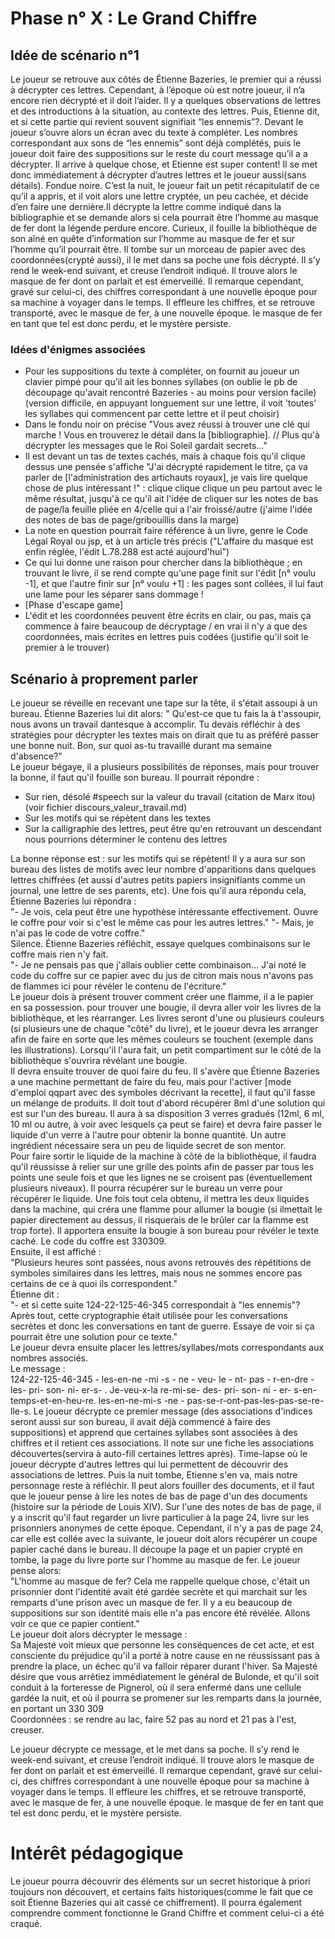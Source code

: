 # Phase n° X : Le Grand Chiffre

## Idée de scénario n°1 
Le joueur se retrouve aux côtés de Étienne Bazeries, le premier qui a réussi à décrypter ces lettres. Cependant, à l’époque où est notre joueur, il n’a encore rien décrypté et il doit l’aider. Il y a quelques observations de lettres et des introductions à la situation, au contexte des lettres. Puis, Etienne dit, et si cette partie qui revient souvent signifiait “les ennemis”?. Devant le joueur s’ouvre alors un écran avec du texte à compléter. Les nombres correspondant aux sons de “les ennemis” sont déjà complétés, puis le joueur doit faire des suppositions sur le reste du court message qu’il a a décrypter. Il arrive à quelque chose, et Etienne est super content! Il se met donc immédiatement à décrypter d’autres lettres et le joueur aussi(sans détails). Fondue noire. C’est la nuit, le joueur fait un petit récapitulatif de ce qu’il a appris, et il voit alors une lettre cryptée, un peu cachée, et décide d’en faire une dernière.Il décrypte la lettre comme indiqué dans la bibliographie et se demande alors si cela pourrait être l’homme au masque de fer dont la légende perdure encore. Curieux, il fouille la bibliothèque de son aîné en quête d’information sur l’homme au masque de fer et sur l’homme qu’il pourrait être. Il tombe sur un morceau de papier avec des coordonnées(crypté aussi), il le met dans sa poche une fois décrypté. Il s’y rend le week-end suivant, et creuse l’endroit indiqué. Il trouve alors le masque de fer dont on parlait et est émerveillé. Il remarque cependant, gravé sur celui-ci, des chiffres correspondant à une nouvelle époque  pour sa machine à voyager dans le temps. Il effleure les chiffres, et se retrouve transporté, avec le masque de fer, à une nouvelle époque. le masque de fer en tant que tel est donc perdu, et le mystère persiste.

### Idées d'énigmes associées
- Pour les suppositions du texte à compléter, on fournit au joueur un clavier pimpé pour qu'il ait les bonnes syllabes (on oublie le pb de découpage qu'avait rencontré Bazeries - au moins pour version facile)(version difficile, en appuyant longuement sur une lettre, il voit 'toutes' les syllabes qui commencent par cette lettre et il peut choisir)
- Dans le fondu noir on précise "Vous avez réussi à trouver une clé qui marche ! Vous en trouverez le détail dans la [bibliographie]. // Plus qu'à décrypter les messages que le Roi Soleil gardait secrets…"
- Il est devant un tas de textes cachés, mais à chaque fois qu'il clique dessus une pensée s'affiche "J'ai décrypté rapidement le titre, ça va parler de [l'administration des artichauts royaux], je vais lire quelque chose de plus intéressant !" : clique clique clique un peu partout avec le même résultat, jusqu'à ce qu'il ait l'idée de cliquer sur les notes de bas de page/la feuille pliée en 4/celle qui a l'air froissé/autre (j'aime l'idée des notes de bas de page/gribouillis dans la marge)
- La note en question pourrait faire référence à un livre, genre le Code Légal Royal ou jsp, et à un article très précis ("L'affaire du masque est enfin réglée, l'édit L.78.288 est acté aujourd'hui")
- Ce qui lui donne une raison pour chercher dans la bibliothèque ; en trouvant le livre, il se rend compte qu'une page finit sur l'édit [n° voulu -1], et que l'autre finir sur [n° voulu +1] : les pages sont collées, il lui faut une lame pour les séparer sans dommage !
- [Phase d'escape game]
- L'édit et les coordonnées peuvent être écrits en clair, ou pas, mais ça commence à faire beaucoup de décryptage / en vrai il n'y a que des coordonnées, mais écrites en lettres puis codées (justifie qu'il soit le premier à le trouver)

## Scénario à proprement parler
Le joueur se réveille en recevant une tape sur la tête, il s'était assoupi à un bureau. Étienne Bazeries lui dit alors: 
" Qu'est-ce que tu fais la à t'assoupir, nous avons un travail dantesque à accomplir. Tu devais réfléchir à des stratégies pour décrypter les textes mais on dirait que tu as préféré passer une bonne nuit. Bon, sur quoi as-tu travaillé durant ma semaine d'absence?"  
Le joueur bégaye, il a plusieurs possibilités de réponses, mais pour trouver la bonne, il faut qu'il fouille son bureau. Il pourrait répondre :  
- Sur rien, désolé  #speech sur la valeur du travail (citation de Marx itou) (voir fichier discours_valeur_travail.md)
- Sur les motifs qui se répètent dans les textes  
- Sur la calligraphie des lettres, peut être qu'en retrouvant un descendant nous pourrions déterminer le contenu des lettres  

La bonne réponse est : sur les motifs qui se répètent! Il y a aura sur son bureau des listes de motifs avec leur nombre d'apparitions dans quelques lettres chiffrées (et aussi d'autres petits papiers insignifiants comme un journal, une lettre de ses parents, etc). Une fois qu'il aura répondu cela, Étienne Bazeries lui répondra :  
"- Je vois, cela peut être une hypothèse intéressante effectivement. Ouvre le coffre pour voir si c'est le même cas pour les autres lettres." 
"- Mais, je n'ai pas le code de votre coffre."  
Silence. Étienne Bazeries réfléchit, essaye quelques combinaisons sur le coffre mais rien n'y fait.  
"- Je ne pensais pas que j'allais oublier cette combinaison... J'ai noté le code du coffre sur ce papier avec du jus de citron mais nous n'avons pas de flammes ici pour révéler le contenu de l'écriture."  
Le joueur dois à présent trouver comment créer une flamme, il a le papier en sa possession. pour trouver une bougie, il devra aller voir les livres de la bibliothèque, et les réarranger. Les livres seront d'une ou plusieurs couleurs (si plusieurs une de chaque "côté" du livre), et le joueur devra les arranger afin de faire en sorte que les mêmes couleurs se touchent (exemple dans les illustrations). Lorsqu'il l'aura fait, un petit compartiment sur le côté de la bibliothèque s'ouvrira révélant une bougie.  
Il devra ensuite trouver de quoi faire du feu. Il s'avère que Étienne Bazeries a une machine permettant de faire du feu, mais pour l'activer [mode d'emploi qqpart avec des symboles décrivant la recette], il faut qu'il fasse un mélange de produits. Il doit tout d'abord récupérer 8ml d'une solution qui est sur l'un des bureau. Il aura à sa disposition 3 verres gradués (12ml, 6 ml, 10 ml ou autre, à voir avec lesquels ça peut se faire) et devra faire passer le liquide d'un verre à l'autre pour obtenir la bonne quantité. Un autre ingrédient nécessaire sera un peu de liquide secret de son mentor.  
Pour faire sortir le liquide de la machine à côté de la bibliothèque, il faudra qu'il réussisse à relier sur une grille des points afin de passer par tous les points une seule fois et que les lignes ne se croisent pas (éventuellement plusieurs niveaux). Il pourra récupérer sur le bureau un verre pour récupérer le liquide.
Une fois tout cela obtenu, il mettra les deux liquides dans la machine, qui créra une flamme pour allumer la bougie (si ilmettait le papier directement au dessus, il risquerais de le brûler car la flamme est trop forte).
Il apportera ensuite la bougie à son bureau pour révéler le texte caché. Le code du coffre est 330309.  
Ensuite, il est affiché :  
"Plusieurs heures sont passées, nous avons retrouvés des répétitions de symboles similaires dans les lettres, mais nous ne sommes encore pas certains de ce à quoi ils correspondent."  
Étienne dit :  
"- et si cette suite 124-22-125-46-345  correspondait à "les ennemis"? Après tout, cette cryptographie était utilisée pour les conversations secrètes et donc les conversations en tant de guerre. Essaye de voir si ça pourrait être une solution pour ce texte."  
Le joueur devra ensuite placer les lettres/syllabes/mots correspondants aux nombres associés.  
Le message :  
124-22-125-46-345 - 
les-en-ne -mi  -s - ne - veu- le - nt- pas - r-en-dre - les- pri- son- ni- er-s- . Je-veu-x-la re-mi-se- des- pri- son- ni - er- s-en-temps-et-en-heu-re. les-en-ne-mi-s -ne - pas-se-r-ont-pas-les-pas-se-re-lle-s.
Le joueur décrypte ce premier message (des associations d'indices seront aussi sur son bureau, il avait déjà commencé à faire des suppositions) et apprend que certaines syllabes sont associées à des chiffres et il retient ces associations. Il note sur une fiche les associations découvertes(servira à auto-fill certaines lettres après). Time-lapse où le joueur décrypte d'autres lettres qui lui permettent de découvrir des associations de lettres. Puis la nuit tombe, Etienne s'en va, mais notre personnage reste à réfléchir. Il peut alors fouiller des documents, et il faut que le joueur pense à lire les notes de bas de page d'un des documents (histoire sur la période de Louis XIV). Sur l'une des notes de bas de page, il y a inscrit qu'il faut regarder un livre particulier à la page 24, livre sur les prisonniers anonymes de cette époque. Cependant, il n'y a pas de page 24, car elle est collée avec la suivante, le joueur doit alors récupérer un coupe papier caché dans le bureau. Il découpe la page et un papier crypté en tombe, la page du livre porte sur l'homme au masque de fer. Le joueur pense alors:  
"L'homme au masque de fer? Cela me rappelle quelque chose, c'était un prisonnier dont l'identité avait été gardée secrète et qui marchait sur les remparts d'une prison avec un masque de fer. Il y a eu beaucoup de suppositions sur son identité mais elle n'a pas encore été révélée. Allons voir ce que ce papier contient."  
Le joueur doit alors décrypter le message :  
Sa Majesté voit mieux que personne les conséquences de cet acte, et est consciente du préjudice qu'il a porté à notre cause en ne réussissant pas à prendre la place, un échec qu'il va falloir réparer durant l'hiver.
Sa Majesté désire que vous arrêtiez immédiatement le général de Bulonde, et qu'il soit conduit à la forteresse de Pignerol, où il sera enfermé dans une cellule gardée la nuit, et où il pourra se promener sur les remparts dans la journée, en portant un 330 309  
Coordonnées : se rendre au lac, faire 52 pas au nord et 21 pas à l'est, creuser.  

Le joueur décrypte ce message, et le met dans sa poche. Il s’y rend le week-end suivant, et creuse l’endroit indiqué. Il trouve alors le masque de fer dont on parlait et est émerveillé. Il remarque cependant, gravé sur celui-ci, des chiffres correspondant à une nouvelle époque  pour sa machine à voyager dans le temps. Il effleure les chiffres, et se retrouve transporté, avec le masque de fer, à une nouvelle époque. le masque de fer en tant que tel est donc perdu, et le mystère persiste.

# Intérêt pédagogique 
Le joueur pourra découvrir des éléments sur un secret historique à priori toujours non découvert, et certains faits historiques(comme le fait que ce soit Étienne Bazeries qui ait cassé ce chiffrement). Il pourra également comprendre comment fonctionne le Grand Chiffre et comment celui-ci a été craqué.